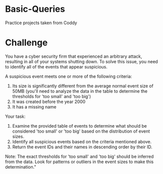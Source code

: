 # Basic-Queries
Practice projects taken from Coddy

# Challenge

You have a cyber security firm that experienced an arbitrary attack, resulting in all of your systems shutting down. To solve this issue, you need to identify all of the events that appear suspicious.

 A suspicious event meets one or more of the following criteria:

1. Its size is significantly different from the average normal event size of 50MB (you'll need to analyze the data in the table to determine the thresholds for 'too small' and 'too big')
2. It was created before the year 2000
3. It has a missing name

Your task:

1. Examine the provided table of events to determine what should be considered 'too small' or 'too big' based on the distribution of event sizes.
2. Identify all suspicious events based on the criteria mentioned above.
3. Return the event IDs and their names in descending order by their ID.

Note: The exact thresholds for 'too small' and 'too big' should be inferred from the data. Look for patterns or outliers in the event sizes to make this determination."